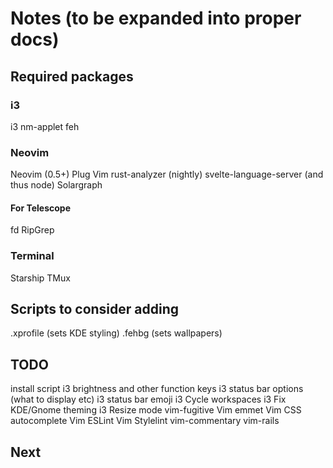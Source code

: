 # Notes (to be expanded into proper docs)

## Required packages

### i3
i3
nm-applet
feh

### Neovim
Neovim (0.5+)
Plug Vim
rust-analyzer (nightly)
svelte-language-server (and thus node)
Solargraph

#### For Telescope
fd
RipGrep

### Terminal
Starship
TMux

## Scripts to consider adding
.xprofile (sets KDE styling)
.fehbg (sets wallpapers)

## TODO
install script
i3 brightness and other function keys
i3 status bar options (what to display etc)
i3 status bar emoji
i3 Cycle workspaces
i3 Fix KDE/Gnome theming
i3 Resize mode
vim-fugitive
Vim emmet
Vim CSS autocomplete
Vim ESLint
Vim Stylelint
vim-commentary
vim-rails

## Next
